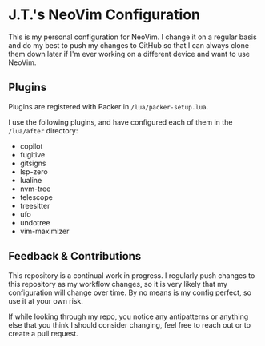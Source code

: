 # J.T.'s NeoVim Configuration

This is my personal configuration for NeoVim. I change it on a regular basis and do my best to push my changes to GitHub so that I can always clone them down later if I'm ever working on a different device and want to use NeoVim.

## Plugins

Plugins are registered with Packer in `/lua/packer-setup.lua`.

I use the following plugins, and have configured each of them in the `/lua/after` directory:

- copilot
- fugitive
- gitsigns
- lsp-zero
- lualine
- nvm-tree
- telescope
- treesitter
- ufo
- undotree
- vim-maximizer

## Feedback & Contributions

This repository is a continual work in progress. I regularly push changes to this repository as my workflow changes, so it is very likely that my configuration will change over time. By no means is my config perfect, so use it at your own risk.

If while looking through my repo, you notice any antipatterns or anything else that you think I should consider changing, feel free to reach out or to create a pull request.
